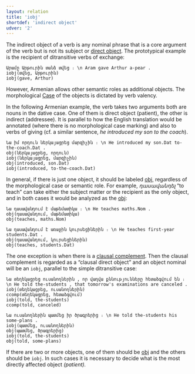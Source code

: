 ```yaml
---
layout: relation
title: 'iobj'
shortdef: 'indirect object'
udver: '2'
---
```


The indirect object of a verb is any nominal phrase that is a core
argument of the verb but is not its subject or [direct object](obj).
The prototypical example is the recipient of ditransitive verbs of
exchange:

~~~ sdparse
Արամը Արթուրին տանձ տվեց ։ \n Aram gave Arthur a-pear .
iobj(տվեց, Արթուրին)
iobj(gave, Arthur)
~~~

However, Armenian allows other semantic roles as additional objects.
The morphological [Case]() of the objects is dictated by verb valency.

In the following Armenian example, the verb takes two arguments both are nouns in the dative case. One of them is direct object (patient), the other is indirect (addressee). It is parallel to how the English translation would be annotated (where there is no morphological case marking) and also to verbs of giving (cf. a similar sentence, _he introduced my son to the coach_).

~~~ sdparse
Նա իմ որդուն ներկայացրեց մարզիչին ։ \n He introduced my son.Dat to-the-coach.Dat .
obj(ներկայացրեց, որդուն)
iobj(ներկայացրեց, մարզիչին)
obj(introduced, son.Dat)
iobj(introduced, to-the-coach.Dat)
~~~

In general, if there is just one object, it should be labeled
[obj](), regardless of the morphological case or semantic role.
For example, _դասավանդել_ “to teach” can take either the subject matter or the recipient as the only object,
and in both cases it would be analyzed as the [obj]():

~~~ sdparse
Նա դասավանդում է մաթեմատիկա ։ \n He teaches maths.Nom .
obj(դասավանդում, մաթեմատիկա)
obj(teaches, maths.Nom)
~~~

~~~ sdparse
Նա դասավանդում է առաջին կուրսեցիներին ։ \n He teaches first-year students.Dat .
obj(դասավանդում, կուրսեցիներին)
obj(teaches, students.Dat)
~~~

The one exception is when there is a [clausal complement](ccomp).
Then the clausal complement is regarded as a “clausal direct object” and an object nominal will be an `iobj`, parallel to
the simple ditransitive case:

~~~ sdparse
Նա տեղեկացրեց ուսանողներին , որ վաղվա քննությունները հետաձգվում են ։ \n He told the-students , that tomorrow's examinations are canceled .
iobj(տեղեկացրեց, ուսանողներին)
ccomp(տեղեկացրեց, հետաձգվում)
iobj(told, the-students)
ccomp(told, canceled)
~~~

~~~ sdparse
Նա ուսանողներին պատմեց իր ծրագրերից ։ \n He told the-students his some-plans .
iobj(պատմեց, ուսանողներին)
obj(պատմեց, ծրագրերից)
iobj(told, the-students)
obj(told, some-plans)
~~~

If there are two or more objects, one of them should be [obj]() and the others should be
`iobj`. In such cases it is necessary to decide what is the
most directly affected object _(patient)._
<!-- Interlanguage links updated Út zář 29 18:41:24 CEST 2020 -->
